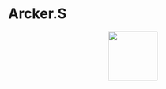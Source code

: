 # Arcker.S
<div id="header" align="center">
  <img src="[https://media.giphy.com/media/M9gbBd9nbDrOTu1Mqx/giphy.gif](https://giphy.com/gifs/SandiaLabs-cyber-network-cybersecurity-fx6Ynu2Hy1HYmsARdw)https://giphy.com/gifs/SandiaLabs-cyber-network-cybersecurity-fx6Ynu2Hy1HYmsARdw" width="100"/>
</div>
